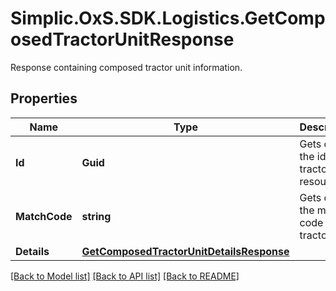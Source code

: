 # Simplic.OxS.SDK.Logistics.GetComposedTractorUnitResponse
Response containing composed tractor unit information.

## Properties

Name | Type | Description | Notes
------------ | ------------- | ------------- | -------------
**Id** | **Guid** | Gets or sets the id of the tractor unit resource. | [optional] 
**MatchCode** | **string** | Gets or sets the match code of the tractor unit. | [optional] 
**Details** | [**GetComposedTractorUnitDetailsResponse**](GetComposedTractorUnitDetailsResponse.md) |  | [optional] 

[[Back to Model list]](../README.md#documentation-for-models) [[Back to API list]](../README.md#documentation-for-api-endpoints) [[Back to README]](../README.md)

